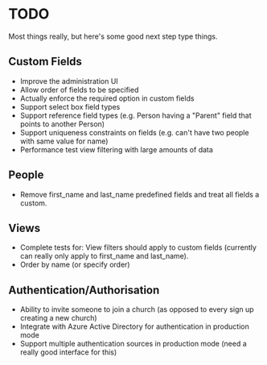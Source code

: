 TODO
====

Most things really, but here's some good next step type things.

Custom Fields
-------------
 * Improve the administration UI
 * Allow order of fields to be specified
 * Actually enforce the required option in custom fields
 * Support select box field types
 * Support reference field types (e.g. Person having a "Parent" field that points to another Person)
 * Support uniqueness constraints on fields (e.g. can't have two people with same value for name)
 * Performance test view filtering with large amounts of data

People
------
 * Remove first_name and last_name predefined fields and treat all fields a custom.

Views
-----
 * Complete tests for: View filters should apply to custom fields (currently can really only apply to first_name and last_name).
 * Order by name (or specify order)

Authentication/Authorisation
----------------------------
 * Ability to invite someone to join a church (as opposed to every sign up creating a new church)
 * Integrate with Azure Active Directory for authentication in production mode
 * Support multiple authentication sources in production mode (need a really good interface for this)
